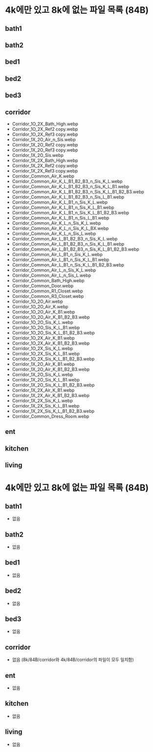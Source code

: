 # 4k에만 있고 8k에 없는 파일 목록 (84B)

## bath1

## bath2

## bed1

## bed2

## bed3

## corridor

- Corridor_1O_2X_Bath_High.webp
- Corridor_1O_2X_Ref2 copy.webp
- Corridor_1O_2X_Ref3 copy.webp
- Corridor_1X_2O_Air_n_Sis.webp
- Corridor_1X_2O_Ref2 copy.webp
- Corridor_1X_2O_Ref3 copy.webp
- Corridor_1X_2O_Sis.webp
- Corridor_1X_2X_Bath_High.webp
- Corridor_1X_2X_Ref2 copy.webp
- Corridor_1X_2X_Ref3 copy.webp
- Corridor_Common_Air_K.webp
- Corridor_Common_Air_K_L_B1_B2_B3_n_Sis_K_L.webp
- Corridor_Common_Air_K_L_B1_B2_B3_n_Sis_K_L_B1.webp
- Corridor_Common_Air_K_L_B1_B2_B3_n_Sis_K_L_B1_B2_B3.webp
- Corridor_Common_Air_K_L_B1_B2_B3_n_Sis_L_B1.webp
- Corridor_Common_Air_K_L_B1_n_Sis_K_L.webp
- Corridor_Common_Air_K_L_B1_n_Sis_K_L_B1.webp
- Corridor_Common_Air_K_L_B1_n_Sis_K_L_B1_B2_B3.webp
- Corridor_Common_Air_K_L_B1_n_Sis_L_B1.webp
- Corridor_Common_Air_K_L_n_Sis_K_L.webp
- Corridor_Common_Air_K_L_n_Sis_K_L_BX.webp
- Corridor_Common_Air_K_L_n_Sis_L.webp
- Corridor_Common_Air_L_B1_B2_B3_n_Sis_K_L.webp
- Corridor_Common_Air_L_B1_B2_B3_n_Sis_K_L_B1.webp
- Corridor_Common_Air_L_B1_B2_B3_n_Sis_K_L_B1_B2_B3.webp
- Corridor_Common_Air_L_B1_n_Sis_K_L.webp
- Corridor_Common_Air_L_B1_n_Sis_K_L_B1.webp
- Corridor_Common_Air_L_B1_n_Sis_K_L_B1_B2_B3.webp
- Corridor_Common_Air_L_n_Sis_K_L.webp
- Corridor_Common_Air_L_n_Sis_L.webp
- Corridor_Common_Bath_High.webp
- Corridor_Common_Door.webp
- Corridor_Common_R1_Closet.webp
- Corridor_Common_R3_Closet.webp
- Corridor_1O_2O_Air.webp
- Corridor_1O_2O_Air_K.webp
- Corridor_1O_2O_Air_K_B1.webp
- Corridor_1O_2O_Air_K_B1_B2_B3.webp
- Corridor_1O_2O_Sis_K_L.webp
- Corridor_1O_2O_Sis_K_L_B1.webp
- Corridor_1O_2O_Sis_K_L_B1_B2_B3.webp
- Corridor_1O_2X_Air_K_B1.webp
- Corridor_1O_2X_Air_K_B1_B2_B3.webp
- Corridor_1O_2X_Sis_K_L.webp
- Corridor_1O_2X_Sis_K_L_B1.webp
- Corridor_1O_2X_Sis_K_L_B1_B2_B3.webp
- Corridor_1X_2O_Air_K_B1.webp
- Corridor_1X_2O_Air_K_B1_B2_B3.webp
- Corridor_1X_2O_Sis_K_L.webp
- Corridor_1X_2O_Sis_K_L_B1.webp
- Corridor_1X_2O_Sis_K_L_B1_B2_B3.webp
- Corridor_1X_2X_Air_K_B1.webp
- Corridor_1X_2X_Air_K_B1_B2_B3.webp
- Corridor_1X_2X_Sis_K_L.webp
- Corridor_1X_2X_Sis_K_L_B1.webp
- Corridor_1X_2X_Sis_K_L_B1_B2_B3.webp
- Corridor_Common_Dress_Room.webp

## ent

## kitchen

## living

# 4k에만 있고 8k에 없는 파일 목록 (84B)

## bath1

- 없음

## bath2

- 없음

## bed1

- 없음

## bed2

- 없음

## bed3

- 없음

## corridor

- 없음 (8k/84B/corridor와 4k/84B/corridor의 파일이 모두 일치함)

## ent

- 없음

## kitchen

- 없음

## living

- 없음
